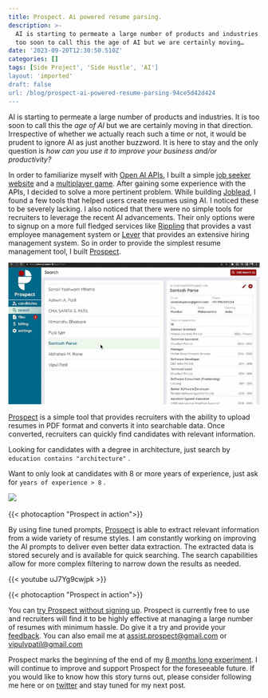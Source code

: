 ```yaml
---
title: Prospect. Ai powered resume parsing.
description: >-
  AI is starting to permeate a large number of products and industries. It is
  too soon to call this the age of AI but we are certainly moving…
date: '2023-09-20T12:30:50.510Z'
categories: []
tags: [Side Project', 'Side Hustle', 'AI']
layout: 'imported'
draft: false
url: /blog/prospect-ai-powered-resume-parsing-94ce5d42d424
---
```


AI is starting to permeate a large number of products and industries. It is too soon to call this the _age of AI_ but we are certainly moving in that direction. Irrespective of whether we actually reach such a time or not, it would be prudent to ignore AI as just another buzzword. It is here to stay and the only question is _how can you use it to improve your business and/or productivity?_

In order to familiarize myself with [Open AI APIs](https://platform.openai.com), I built a simple [job seeker website](https://www.joblead.io) and a [multiplayer game](https://airetreat.co). After gaining some experience with the APIs, I decided to solve a more pertinent problem. While building [Joblead](https://www.joblead.io), I found a few tools that helped users create resumes using AI. I noticed these to be severely lacking. I also noticed that there were no simple tools for recruiters to leverage the recent AI advancements. Their only options were to signup on a more full fledged services like [Rippling](https://www.rippling.com) that provides a vast employee management system or [Lever](https://www.lever.co/) that provides an extensive hiring management system. So in order to provide the simplest resume management tool, I built [Prospect](https://www.prospect.fit/).

![](1__qbAeMNM9Ktj9B__JM7ICKDQ.jpeg)

[Prospect](https://www.prospect.fit/) is a simple tool that provides recruiters with the ability to upload resumes in PDF format and converts it into searchable data. Once converted, recruiters can quickly find candidates with relevant information.

Looking for candidates with a degree in architecture, just search by `education contains "architecture"` .

Want to only look at candidates with 8 or more years of experience, just ask for `years of experience > 8` .

![](1__Gf____cmhmEobtsEGcu6hW9g.gif)

{{< photocaption "Prospect in action">}}

By using fine tuned prompts, [Prospect](https://www.prospect.fit/) is able to extract relevant information from a wide variety of resume styles. I am constantly working on improving the AI prompts to deliver even better data extraction. The extracted data is stored securely and is available for quick searching. The search capabilities allow for more complex filtering to narrow down the results as needed.

{{< youtube uJ7Yg9cwjpk >}}

{{< photocaption "Prospect in action">}}

You can [try Prospect without signing up](https://www.prospect.fit/search?testMode=1). Prospect is currently free to use and recruiters will find it to be highly effective at managing a large number of resumes with minimum hassle. Do give it a try and provide your [feedback](https://forms.gle/JrmFLJCM7r9xQHdL6). You can also email me at assist.prospect@gmail.com or vipulvpatil@gmail.com

Prospect marks the beginning of the end of my [8 months long experiment](https://medium.com/@vipulvpatil/the-idea-the-plan-and-the-journey-so-far-f46ffb8db9f5). I will continue to improve and support Prospect for the foreseeable future. If you would like to know how this story turns out, please consider following me here or on [twitter](https://twitter.com/vipulvpatil) and stay tuned for my next post.
